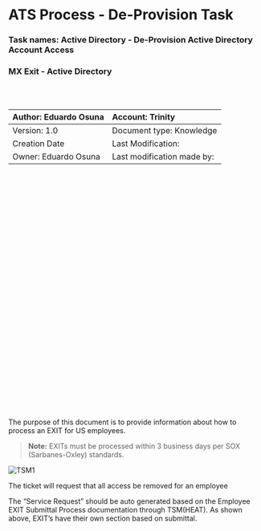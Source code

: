 # ATS Process - De-Provision Task

### Task names: Active Directory - De-Provision Active Directory Account Access

### MX Exit - Active Directory

<br></br>

| Author: Eduardo Osuna|  Account: Trinity         |
|:-------------------- |:--------------------------|
| Version: 1.0         | Document type: Knowledge  |
| Creation  Date       | Last Modification:        |
| Owner: Eduardo Osuna | Last modification made by:|

<br></br>
<br></br>
<br></br>
<br></br>
<br></br>
<br></br>
<br></br>
<br></br>
<br></br>
<br></br>
<br></br>
<br></br>
<br></br>
<br></br>

The purpose of this document is to provide information about how to process an EXIT for US employees.

> **Note:** EXITs must be processed within 3 business days per SOX (Sarbanes-Oxley) standards. 

![TSM1](https://utmedu-my.sharepoint.com/:i:/g/personal/al02876874_tecmilenio_mx/EfV1AAUM-utKtEsShwgmSwUB1d23qYlnozlYcT0_xvZcnQ?e=SJUkQV)

The ticket will request that all access be removed for an employee

The “Service Request” should be auto generated based on the Employee EXIT Submittal Process documentation through TSM(HEAT).  As shown above, EXIT’s have their own section based on submittal.


